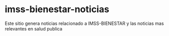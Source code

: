 # imss-bienestar-noticias
Este sitio genera noticias relacionado a IMSS-BIENESTAR y las noticias mas relevantes en salud publica
